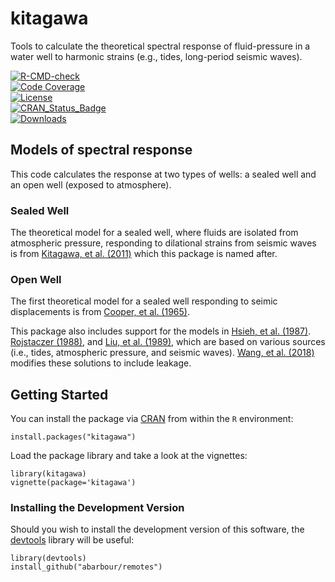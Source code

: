 # kitagawa

Tools to calculate the theoretical spectral response 
of fluid-pressure in a water well
to harmonic strains (e.g., tides, long-period seismic waves).

  <!-- badges: start -->
  [![R-CMD-check](https://github.com/abarbour/kitagawa/actions/workflows/R-CMD-check.yaml/badge.svg)](https://github.com/abarbour/kitagawa/actions/workflows/R-CMD-check.yaml)\
[![Code Coverage](https://codecov.io/gh/abarbour/kitagawa/branch/master/graph/badge.svg)](https://codecov.io/gh/abarbour/kitagawa?branch=master)\
[![License](https://img.shields.io/badge/license-GPL-orange.svg)](https://www.gnu.org/licenses/gpl-2.0.html)\
[![CRAN\_Status\_Badge](https://www.r-pkg.org/badges/version/kitagawa)](https://cran.r-project.org/package=kitagawa)\
[![Downloads](https://cranlogs.r-pkg.org/badges/kitagawa)](https://www.r-pkg.org/pkg/kitagawa)
  <!-- badges: end -->
  
## Models of spectral response

This code calculates the response at two types of wells: a sealed well and
an open well (exposed to atmosphere).

### Sealed Well

The theoretical model for a sealed well, where fluids are isolated from atmospheric pressure, 
responding to dilational strains from seismic waves is from 
[Kitagawa, et al. (2011)](https://doi.org/10.1029/2010JB007794 "Frequency characteristics of the response of water pressure in a closed well to volumetric strain in the high-frequency domain") which this package is named after.

### Open Well

The first theoretical model for a sealed well responding to seimic displacements is from 
[Cooper, et al. (1965)](https://doi.org/10.1029/JZ070i016p03915 "The response of well-aquifer systems to seismic waves").

This package also includes support for the models in
[Hsieh, et al. (1987)](https://doi.org/10.1029/WR023i010p01824 "Determination of aquifer transmissivity from Earth tide analysis").
[Rojstaczer (1988)](https://doi.org/10.1029/JB093iB11p13619 "Intermediate period response of water levels in wells to crustal strain: Sensitivity and noise level"), and
[Liu, et al. (1989)](https://doi.org/10.1029/JB094iB07p09453 "Seismically induced water level fluctuations in the Wali Well, Beijing, China"), which are based on various sources (i.e., tides, atmospheric pressure, and seismic waves).
[Wang, et al. (2018)](https://doi.org/10.1029/2018WR022793 "Tidal Response of Groundwater in a LeakyAquifer—Application to Oklahoma") modifies these solutions to include leakage.
## Getting Started

You can install the package via
[CRAN](https://cran.r-project.org/package=kitagawa)
from within the `R` environment:

    install.packages("kitagawa")

Load the package library and take a look at the vignettes:

    library(kitagawa)
    vignette(package='kitagawa')
    
### Installing the Development Version

Should you wish to install the development version
of this software, the [devtools][2] library
will be useful:

    library(devtools)
    install_github("abarbour/remotes")

[2]: https://cran.r-project.org/package=remotes
